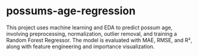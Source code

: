 # possums-age-regression
This project uses machine learning and EDA to predict possum age, involving preprocessing, normalization, outlier removal, and training a Random Forest Regressor. The model is evaluated with MAE, RMSE, and R², along with feature engineering and importance visualization.
